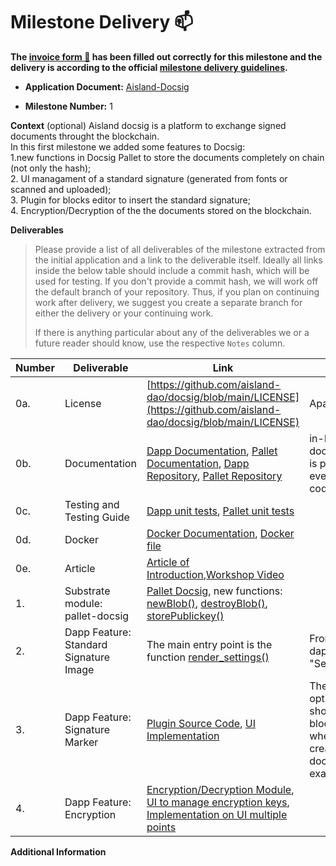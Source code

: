 # Milestone Delivery :mailbox:

**The [invoice form :pencil:](https://docs.google.com/forms/d/e/1FAIpQLSfmNYaoCgrxyhzgoKQ0ynQvnNRoTmgApz9NrMp-hd8mhIiO0A/viewform) has been filled out correctly for this milestone and the delivery is according to the official [milestone delivery guidelines](https://github.com/w3f/Grants-Program/blob/master/docs/Support%20Docs/milestone-deliverables-guidelines.md).**  

* **Application Document:**  [Aisland-Docsig](https://github.com/w3f/Grants-Program/blob/master/applications/Aisland-DocSig.md)  
  
* **Milestone Number:** 1
  
**Context** (optional)
Aisland docsig is a platform to exchange signed documents throught the blockchain.  
In this first milestone we added some features to Docsig:  
1.new functions in Docsig Pallet to store the documents completely on chain (not only the hash);  
2. UI managament of a standard signature (generated from fonts or scanned and uploaded);  
3. Plugin for blocks editor to insert the standard signature;  
4. Encryption/Decryption of the the documents stored on the blockchain.  
  
**Deliverables**
> Please provide a list of all deliverables of the milestone extracted from the initial application and a link to the deliverable itself. Ideally all links inside the below table should include a commit hash, which will be used for testing. If you don't provide a commit hash, we will work off the default branch of your repository. Thus, if you plan on continuing work after delivery, we suggest you create a separate branch for either the delivery or your continuing work. 
> 
> If there is anything particular about any of the deliverables we or a future reader should know, use the respective `Notes` column.

| Number | Deliverable | Link | Notes |
| ------------- | ------------- | ------------- |------------- |
| 0a. | License |[https://github.com/aisland-dao/docsig/blob/main/LICENSE](https://github.com/aisland-dao/docsig/blob/main/LICENSE)| Apache 2.0| 
| 0b.| Documentation |[Dapp Documentation](https://github.com/aisland-dao/docsig/blob/main/README.md),  [Pallet Documentation](https://github.com/aisland-dao/aisland-node/blob/main/pallets/docsig/README.md), [Dapp Repository](https://github.com/aisland-dao/docsig), [Pallet Repository](https://github.com/aisland-dao/aisland-node/blob/main/pallets/docsig)| in-line documentation is present in every source code file| 
| 0c.  |Testing and Testing Guide|[Dapp unit tests](https://github.com/aisland-dao/docsig/blob/main/README.md#unit-tests), [Pallet unit tests](https://github.com/aisland-dao/aisland-node/blob/main/pallets/docsig/README.md#unit-tests)| | 
| 0d.  | Docker |[Docker Documentation](https://github.com/aisland-dao/docsig/blob/main/README.md#docker), [Docker file](https://github.com/aisland-dao/docsig/blob/main/docker-compose.yml)| | 
| 0e.  | Article |[Article of Introduction](https://news.aisland.io/aisland-docsig-decentralised-exchange-of-signed-documents/),[Workshop Video](https://dropbox.aisland.io/index.php/s/fvIn7U4b75v6jSo)|| 
| 1.  | Substrate module: pallet-docsig |[Pallet Docsig](https://github.com/aisland-dao/aisland-node/tree/main/pallets/docsig), new functions: [newBlob()](https://github.com/aisland-dao/aisland-node/blob/66433f01b1ec232ca013a7d2cb8d8ca1eaebe007/pallets/docsig/src/lib.rs#L234), [destroyBlob()](https://github.com/aisland-dao/aisland-node/blob/66433f01b1ec232ca013a7d2cb8d8ca1eaebe007/pallets/docsig/src/lib.rs#L264), [storePublickey()](https://github.com/aisland-dao/aisland-node/blob/66433f01b1ec232ca013a7d2cb8d8ca1eaebe007/pallets/docsig/src/lib.rs#L210)| | 
| 2.  | Dapp Feature: Standard Signature Image |The main entry point is the function [render_settings()](https://github.com/aisland-dao/docsig/blob/84e57c3fa448fc71e412f126394355864c40c3ed/client-src/index.js#L1676)|From the dapp, click on "Settings" icon| 
| 3.  | Dapp Feature: Signature Marker |[Plugin Source Code](https://github.com/aisland-dao/docsig/tree/main/editorjs-signature-plugin), [UI Implementation](https://github.com/aisland-dao/docsig/blob/84e57c3fa448fc71e412f126394355864c40c3ed/client-src/index.js#L1412)|The new option is shown in the blocks editor when you create a blank document, for example.| 
| 4.  | Dapp Feature: Encryption |[Encryption/Decryption Module](https://github.com/aisland-dao/docsig/blob/main/modules/cryptostream.js), [UI to manage encryption keys](https://github.com/aisland-dao/docsig/blob/84e57c3fa448fc71e412f126394355864c40c3ed/client-src/index.js#L1881), [Implementation on UI multiple points](https://github.com/aisland-dao/docsig/blob/main/client-src/index.js)| | 

**Additional Information**

